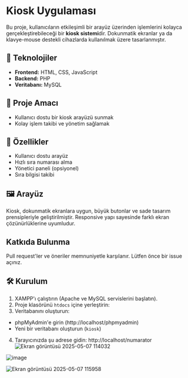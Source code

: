 # Kiosk Uygulaması

Bu proje, kullanıcıların etkileşimli bir arayüz üzerinden işlemlerini kolayca gerçekleştirebileceği bir **kiosk sistemi**dir. Dokunmatik ekranlar ya da klavye-mouse destekli cihazlarda kullanılmak üzere tasarlanmıştır.

## 🔧 Teknolojiler

- **Frontend:** HTML, CSS, JavaScript
- **Backend:** PHP 
- **Veritabanı:** MySQL

## 🎯 Proje Amacı
- Kullanıcı dostu bir kiosk arayüzü sunmak
- Kolay işlem takibi ve yönetim sağlamak

## 🧩 Özellikler

- Kullanıcı dostu arayüz
- Hızlı sıra numarası alma
- Yönetici paneli (opsiyonel)
- Sıra bilgisi takibi

## 🖼️ Arayüz

Kiosk, dokunmatik ekranlara uygun, büyük butonlar ve sade tasarım prensipleriyle geliştirilmiştir. Responsive yapı sayesinde farklı ekran çözünürlüklerine uyumludur.

## Katkıda Bulunma
Pull request'ler ve öneriler memnuniyetle karşılanır. Lütfen önce bir issue açınız.

## 🛠️ Kurulum
1. XAMPP'ı çalıştırın (Apache ve MySQL servislerini başlatın).
2. Proje klasörünü `htdocs` içine yerleştirin:
3. Veritabanını oluşturun:
- phpMyAdmin'e girin (http://localhost/phpmyadmin)
- Yeni bir veritabanı oluşturun (`kiosk`)

4. Tarayıcınızda şu adrese gidin:
   http://localhost/numarator
![Ekran görüntüsü 2025-05-07 114032](https://github.com/user-attachments/assets/e196d0c0-b2e8-4e3e-8db8-5671c6d308a2)

![image](https://github.com/user-attachments/assets/ee0726fc-7a36-414e-8474-a3e56e70c19c)


![Ekran görüntüsü 2025-05-07 115958](https://github.com/user-attachments/assets/fd290b08-1bfb-4fea-ab65-963b190dab16)
